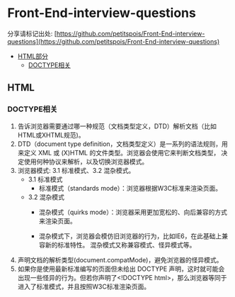 # Front-End-interview-questions
分享请标记出处: [https://github.com/petitspois/Front-End-interview-questions](https://github.com/petitspois/Front-End-interview-questions)

- [HTML部分](#HTML)
  - [DOCTYPE相关](#DOCTYPE相关)



## HTML
### DOCTYPE相关

1. 告诉浏览器需要通过哪一种规范（文档类型定义，DTD）解析文档（比如HTML或XHTML规范)。
2. DTD（document type definition，文档类型定义）是一系列的语法规则，用来定义 XML 或 (X)HTML 的文件类型。浏览器会使用它来判断文档类型， 决定使用何种协议来解析，以及切换浏览器模式。
3. 浏览器模式: 3.1 标准模式、3.2 混杂模式。
    - 3.1 标准模式
      - 标准模式（standards mode）：浏览器根据W3C标准来渲染页面。
    - 3.2 混杂模式
      - 混杂模式（quirks mode）：浏览器采用更加宽松的、向后兼容的方式来渲染页面。

      - 混杂模式下，浏览器会模仿旧浏览器的行为，比如IE6，在此基础上兼容新的标准特性。 混杂模式又称兼容模式、怪异模式等。
4. 声明文档的解析类型(document.compatMode)，避免浏览器的怪异模式。
5. 如果你是使用最新标准编写的页面但未给出 DOCTYPE 声明，这时就可能会出现一些怪异的行为。但若你声明了\<!DOCTYPE html>，那么浏览器等同于进入了标准模式，并且按照W3C标准渲染页面。






